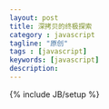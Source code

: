 ```yaml
---
layout: post
title: 深拷贝的终极探索
category : javascript
tagline: "原创"
tags : [javascript]
keywords: [javascript]
description: 
---
```

{% include JB/setup %}

